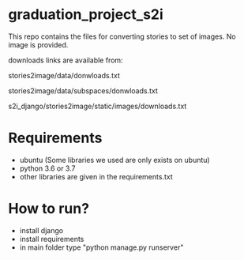 # graduation_project_s2i
This repo contains the files for converting stories to set of images. No image is provided.

downloads links are available from:

stories2image/data/donwloads.txt

stories2image/data/subspaces/donwloads.txt

s2i_django/stories2image/static/images/downloads.txt

# Requirements
- ubuntu (Some libraries we used are only exists on ubuntu)
- python 3.6 or 3.7
- other libraries are given in the requirements.txt

# How to run?
- install django
- install requirements
- in main folder type "python manage.py runserver"
